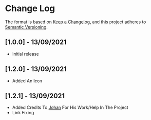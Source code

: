# Change Log

The format is based on [Keep a Changelog](https://keepachangelog.com/en/1.0.0/),
and this project adheres to [Semantic Versioning](https://semver.org/spec/v2.0.0.html).

## [1.0.0] - 13/09/2021

- Initial release


## [1.2.0] - 13/09/2021

- Added An Icon

## [1.2.1] - 13/09/2021

- Added Credits To [Johan](https://github.com/JohanSanSebastian) For His Work/Help In The Project
- Link Fixing